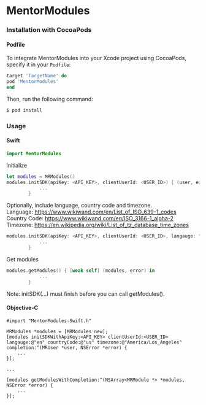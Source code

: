 # MentorModules #

### Installation with CocoaPods ###

#### Podfile

To integrate MentorModules into your Xcode project using CocoaPods, specify it in your `Podfile`:

```ruby
target 'TargetName' do
pod 'MentorModules'
end
```

Then, run the following command:

```bash
$ pod install
```

### Usage ###

#### Swift

```swift
import MentorModules
```

Initialize
```swift
let modules = MRModules()
modules.initSDK(apiKey: <API_KEY>, clientUserId: <USER_ID>) { (user, error) in
            ...
        }
```

Optionally, include language, country code and timezone.<br/>
Language: https://www.wikiwand.com/en/List_of_ISO_639-1_codes<br/>
Country Code: https://www.wikiwand.com/en/ISO_3166-1_alpha-2<br/>
Timezone: https://en.wikipedia.org/wiki/List_of_tz_database_time_zones
```swift
modules.initSDK(apiKey: <API_KEY>, clientUserId: <USER_ID>, langauge: "en", countryCode: "us", timezone: "America/Los_Angeles") { (user, error) in
            ...
        }
```

Get modules 
```swift
modules.getModules() { [weak self] (modules, error) in
            ...
        }
```

Note: initSDK(...) must finish before you can call getModules().

#### Objective-C

```objc
#import "MentorModules-Swift.h"
```

```objc
MRModules *modules = [MRModules new];
[modules initSDKWithApiKey:<API_KEY> clientUserId:<USER_ID> langauge:@"en" countryCode:@"us" timezone:@"America/Los_Angeles" completion:^(MRUser *user, NSError *error) {
	...
}];

...

[modules getModulesWithCompletion:^(NSArray<MRModule *> *modules, NSError *error) {
	...
}];
```
